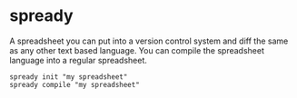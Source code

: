 # spready

A spreadsheet you can put into a version control system and diff the same as any other text based language. You can compile the spreadsheet language into a regular spreadsheet.

```
spready init "my spreadsheet"
spready compile "my spreadsheet"
```
